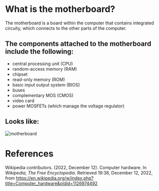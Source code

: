 # What is the motherboard? 


The motherboard is a board within the computer that contains integrated circuity, which connects to the other parts of the computer. 

## The components attached to the motherboard include the following: 
- central processing unit (CPU)
- random-access memory (RAM) 
- chipset 
- read-only memory (ROM) 
- basic input output system (BIOS) 
- buses 
- complementary MOS (CMOS) 
- video card 
- power MOSFETs (which manage the voltage regulator) 

## Looks like: 

![motherboard](https://user-images.githubusercontent.com/109105989/207140340-814fea4f-4fb3-40d1-94f3-c87c41f1b569.jpg)


# References 
Wikipedia contributors. (2022, December 12). Computer hardware. In *Wikipedia, The Free Encyclopedia*. Retrieved 19:38, December 12, 2022, from <https://en.wikipedia.org/w/index.php?title=Computer_hardware&oldid=1126974492>
